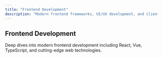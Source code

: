 ```yaml
---
title: "Frontend Development"
description: "Modern frontend frameworks, UI/UX development, and client-side technologies"
---
```


## Frontend Development

Deep dives into modern frontend development including React, Vue, TypeScript, and cutting-edge web technologies.